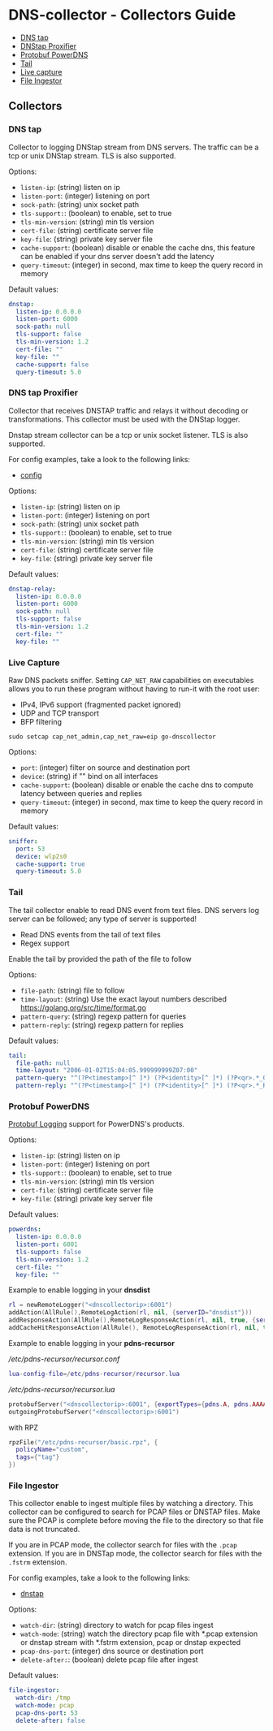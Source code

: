# DNS-collector - Collectors Guide

- [DNS tap](#dns-tap)
- [DNStap Proxifier](#dns-tap-proxifier)
- [Protobuf PowerDNS](#protobuf-powerdns)
- [Tail](#tail)
- [Live capture](#live-capture)
- [File Ingestor](#file-ingestor)

## Collectors

### DNS tap

Collector to logging DNStap stream from DNS servers.
The traffic can be a tcp or unix DNStap stream. TLS is also supported.

Options:
- `listen-ip`: (string) listen on ip
- `listen-port`: (integer) listening on port
- `sock-path`: (string) unix socket path
- `tls-support:`: (boolean) to enable, set to true
- `tls-min-version`: (string) min tls version
- `cert-file`: (string) certificate server file
- `key-file`: (string) private key server file
- `cache-support`: (boolean) disable or enable the cache dns, this feature can be enabled if your dns server doesn't add the latency
- `query-timeout`: (integer) in second, max time to keep the query record in memory

Default values:

```yaml
dnstap:
  listen-ip: 0.0.0.0
  listen-port: 6000
  sock-path: null
  tls-support: false
  tls-min-version: 1.2
  cert-file: ""
  key-file: ""
  cache-support: false
  query-timeout: 5.0
```

### DNS tap Proxifier

Collector that receives DNSTAP traffic and relays it without decoding or transformations.
This collector must be used with the DNStap logger. 

Dnstap stream collector can be a tcp or unix socket listener. TLS is also supported.

For config examples, take a look to the following links:
- [config](https://github.com/dmachard/go-dns-collector/blob/main/example-config/use-case-12.yml)

Options:
- `listen-ip`: (string) listen on ip
- `listen-port`: (integer) listening on port
- `sock-path`: (string) unix socket path
- `tls-support:`: (boolean) to enable, set to true
- `tls-min-version`: (string) min tls version
- `cert-file`: (string) certificate server file
- `key-file`: (string) private key server file

Default values:

```yaml
dnstap-relay:
  listen-ip: 0.0.0.0
  listen-port: 6000
  sock-path: null
  tls-support: false
  tls-min-version: 1.2
  cert-file: ""
  key-file: ""
```

### Live Capture

Raw DNS packets sniffer. Setting `CAP_NET_RAW` capabilities on executables allows you to run these
program without having to run-it with the root user:
* IPv4, IPv6 support (fragmented packet ignored)
* UDP and TCP transport
* BFP filtering

```
sudo setcap cap_net_admin,cap_net_raw=eip go-dnscollector
```

Options:
- `port`: (integer) filter on source and destination port
- `device`: (string) if "" bind on all interfaces
- `cache-support`: (boolean) disable or enable the cache dns to compute latency between queries and replies
- `query-timeout`: (integer) in second, max time to keep the query record in memory

Default values:

```yaml
sniffer:
  port: 53
  device: wlp2s0
  cache-support: true
  query-timeout: 5.0
```

### Tail

The tail collector enable to read DNS event from text files.
DNS servers log server can be followed; any type of server is supported!
* Read DNS events from the tail of text files
* Regex support


Enable the tail by provided the path of the file to follow

Options:
- `file-path`: (string) file to follow
- `time-layout`: (string)  Use the exact layout numbers described https://golang.org/src/time/format.go
- `pattern-query`: (string) regexp pattern for queries
- `pattern-reply`: (string) regexp pattern for replies

Default values:

```yaml
tail:
  file-path: null
  time-layout: "2006-01-02T15:04:05.999999999Z07:00"
  pattern-query: "^(?P<timestamp>[^ ]*) (?P<identity>[^ ]*) (?P<qr>.*_QUERY) (?P<rcode>[^ ]*) (?P<queryip>[^ ]*) (?P<queryport>[^ ]*) (?P<family>[^ ]*) (?P<protocol>[^ ]*) (?P<length>[^ ]*)b (?P<domain>[^ ]*) (?P<qtype>[^ ]*) (?P<latency>[^ ]*)$"
  pattern-reply: "^(?P<timestamp>[^ ]*) (?P<identity>[^ ]*) (?P<qr>.*_RESPONSE) (?P<rcode>[^ ]*) (?P<queryip>[^ ]*) (?P<queryport>[^ ]*) (?P<family>[^ ]*) (?P<protocol>[^ ]*) (?P<length>[^ ]*)b (?P<domain>[^ ]*) (?P<qtype>[^ ]*) (?P<latency>[^ ]*)$"
```

### Protobuf PowerDNS

[Protobuf Logging](https://dnsdist.org/reference/protobuf.html) support for PowerDNS's products.

Options:
- `listen-ip`: (string) listen on ip
- `listen-port`: (integer) listening on port
- `tls-support:`: (boolean) to enable, set to true
- `tls-min-version`: (string) min tls version
- `cert-file`: (string) certificate server file
- `key-file`: (string) private key server file

Default values:

```yaml
powerdns:
  listen-ip: 0.0.0.0
  listen-port: 6001
  tls-support: false
  tls-min-version: 1.2
  cert-file: ""
  key-file: ""
```

Example to enable logging in your **dnsdist**

```lua
rl = newRemoteLogger("<dnscollectorip>:6001")
addAction(AllRule(),RemoteLogAction(rl, nil, {serverID="dnsdist"}))
addResponseAction(AllRule(),RemoteLogResponseAction(rl, nil, true, {serverID="dnsdist"}))
addCacheHitResponseAction(AllRule(), RemoteLogResponseAction(rl, nil, true, {serverID="dnsdist"}))
```

Example to enable logging in your **pdns-recursor**

*/etc/pdns-recursor/recursor.conf*

```lua
lua-config-file=/etc/pdns-recursor/recursor.lua
```

*/etc/pdns-recursor/recursor.lua*

```lua
protobufServer("<dnscollectorip>:6001", {exportTypes={pdns.A, pdns.AAAA, pdns.CNAME}})
outgoingProtobufServer("<dnscollectorip>:6001")
```

with RPZ

```lua
rpzFile("/etc/pdns-recursor/basic.rpz", {
  policyName="custom",
  tags={"tag"}
})
```

### File Ingestor

This collector enable to ingest multiple  files by watching a directory.
This collector can be configured to search for PCAP files or DNSTAP files.
Make sure the PCAP is complete before moving the file to the directory so that file data is not truncated. 

If you are in PCAP mode, the collector search for files with the `.pcap` extension.
If you are in DNSTap mode, the collector search for files with the `.fstrm` extension.

For config examples, take a look to the following links:
- [dnstap](https://github.com/dmachard/go-dns-collector/blob/main/example-config/use-case-14.yml)

Options:
- `watch-dir`: (string) directory to watch for pcap files ingest
- `watch-mode`: (string) watch the directory pcap file with *.pcap extension or dnstap stream with *.fstrm extension, pcap or dnstap expected
- `pcap-dns-port`: (integer) dns source or destination port
- `delete-after:`: (boolean) delete pcap file after ingest

Default values:

```yaml
file-ingestor:
  watch-dir: /tmp
  watch-mode: pcap
  pcap-dns-port: 53
  delete-after: false
```
